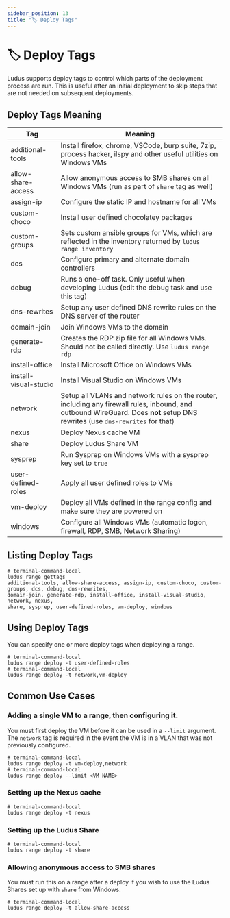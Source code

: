 ```yaml
---
sidebar_position: 13
title: "🏷️ Deploy Tags"
---
```


# 🏷️ Deploy Tags

Ludus supports deploy tags to control which parts of the deployment process are run.
This is useful after an initial deployment to skip steps that are not needed on subsequent deployments.


## Deploy Tags Meaning

| Tag | Meaning |
| --- | --- |
| additional-tools | Install firefox, chrome, VSCode, burp suite, 7zip, process hacker, ilspy and other useful utilities on Windows VMs |
| allow-share-access | Allow anonymous access to SMB shares on all Windows VMs (run as part of `share` tag as well)|
| assign-ip | Configure the static IP and hostname for all VMs |
| custom-choco | Install user defined chocolatey packages |
| custom-groups | Sets custom ansible groups for VMs, which are reflected in the inventory returned by `ludus range inventory` |
| dcs | Configure primary and alternate domain controllers |
| debug | Runs a one-off task. Only useful when developing Ludus (edit the debug task and use this tag) |
| dns-rewrites | Setup any user defined DNS rewrite rules on the DNS server of the router |
| domain-join | Join Windows VMs to the domain |
| generate-rdp | Creates the RDP zip file for all Windows VMs. Should not be called directly. Use `ludus range rdp` |
| install-office | Install Microsoft Office on Windows VMs |
| install-visual-studio | Install Visual Studio on Windows VMs |
| network | Setup all VLANs and network rules on the router, including any firewall rules, inbound, and outbound WireGuard. Does **not** setup DNS rewrites (use `dns-rewrites` for that) |
| nexus | Deploy Nexus cache VM |
| share | Deploy Ludus Share VM |
| sysprep | Run Sysprep on Windows VMs with a sysprep key set to `true` |
| user-defined-roles | Apply all user defined roles to VMs |
| vm-deploy | Deploy all VMs defined in the range config and make sure they are powered on |
| windows | Configure all Windows VMs (automatic logon, firewall, RDP, SMB, Network Sharing) |

## Listing Deploy Tags

```shell-session
# terminal-command-local
ludus range gettags
additional-tools, allow-share-access, assign-ip, custom-choco, custom-groups, dcs, debug, dns-rewrites,
domain-join, generate-rdp, install-office, install-visual-studio, network, nexus,
share, sysprep, user-defined-roles, vm-deploy, windows
```

## Using Deploy Tags

You can specify one or more deploy tags when deploying a range.

```shell-session
# terminal-command-local
ludus range deploy -t user-defined-roles
# terminal-command-local
ludus range deploy -t network,vm-deploy
```

## Common Use Cases

### Adding a single VM to a range, then configuring it.

You must first deploy the VM before it can be used in a `--limit` argument.
The `network` tag is required in the event the VM is in a VLAN that was not previously configured.

```shell-session
# terminal-command-local
ludus range deploy -t vm-deploy,network
# terminal-command-local
ludus range deploy --limit <VM NAME>
```

### Setting up the Nexus cache

```shell-session
# terminal-command-local
ludus range deploy -t nexus
``` 

### Setting up the Ludus Share

```shell-session
# terminal-command-local
ludus range deploy -t share
```

### Allowing anonymous access to SMB shares

You must run this on a range after a deploy if you wish to use the Ludus Shares set up with `share` from Windows.

```shell-session
# terminal-command-local
ludus range deploy -t allow-share-access
```